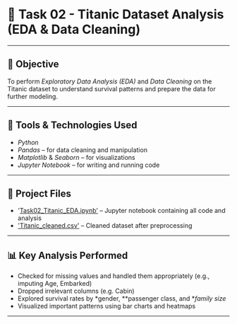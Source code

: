 # 🚢 Task 02 - Titanic Dataset Analysis (EDA & Data Cleaning)



---

## 🎯 Objective

To perform *Exploratory Data Analysis (EDA)* and *Data Cleaning* on the Titanic dataset to understand survival patterns and prepare the data for further modeling.

---

## 🧰 Tools & Technologies Used

- *Python*
- *Pandas* – for data cleaning and manipulation
- *Matplotlib* & *Seaborn* – for visualizations
- *Jupyter Notebook* – for writing and running code

---

## 📁 Project Files

- '[Task02_Titanic_EDA.ipynb'](/Task02_Titanic_EDA.ipynb.ipynb) – Jupyter notebook containing all code and analysis
- ['Titanic_cleaned.csv'](/Titanic_cleaned.csv) – Cleaned dataset after preprocessing

---

## 📊 Key Analysis Performed

- Checked for missing values and handled them appropriately (e.g., imputing Age, Embarked)
- Dropped irrelevant columns (e.g. Cabin)
- Explored survival rates by *gender, **passenger class, and **family size*
- Visualized important patterns using bar charts and heatmaps

---

